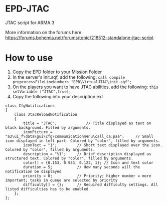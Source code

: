 # EPD-JTAC
JTAC script for ARMA 3

More information on the forums here: https://forums.bohemia.net/forums/topic/218512-standalone-jtac-script

# How to use
1. Copy the EPD folder to your Mission Folder
2. In the server's init.sqf, add the following: ```call compile preprocessFileLineNumbers "EPD\VirtualJTAC\init.sqf";```
3. On the players you want to have JTAC abilities, add the following: ```this setVariable ["JTAC",true];```
4. Copy the following into your description.ext
```
class CfgNotifications
{
	class JtacReloadNotification
	{
		title = "JTAC";				// Title displayed as text on black background. Filled by arguments.
		iconPicture = "a3\ui_f\data\gui\cfg\communicationmenu\call_ca.paa";		// Small icon displayed in left part. Colored by "color", filled by arguments.
		iconText = "1";			// Short text displayed over the icon. Colored by "color", filled by arguments.
		description = "%1";		// Brief description displayed as structured text. Colored by "color", filled by arguments.
		color[] = {0.153, 0.933, 0.122, 1};	// Icon and text color
		duration = 5;			// How many seconds will the notification be displayed
		priority = 0;			// Priority; higher number = more important; tasks in queue are selected by priority
		difficulty[] = {};		// Required difficulty settings. All listed difficulties has to be enabled
	};
};
```